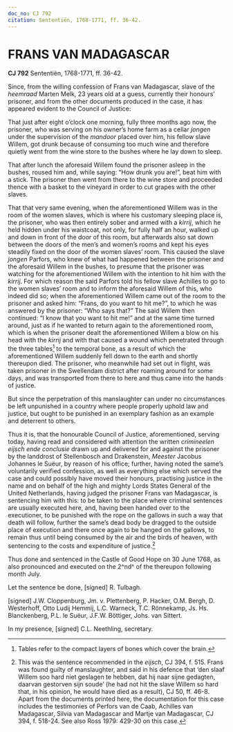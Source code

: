 ```yaml
---
doc_no: CJ 792
citation: Sententiën, 1768-1771, ff. 36-42.
---
```


# FRANS VAN MADAGASCAR

**CJ 792** Sententiën, 1768-1771, ff. 36-42.

Since, from the willing confession of Frans van Madagascar, slave of the *heemraad* Marten Melk, 23 years old at a guess, currently their honours’ prisoner, and from the other documents produced in the case, it has appeared evident to the Council of Justice:

That just after eight o’clock one morning, fully three months ago now, the prisoner, who was serving on his owner’s home farm as a cellar *jongen* under the supervision of the *mandoor* placed over him, his fellow slave Willem, got drunk because of consuming too much wine and therefore quietly went from the wine store to the bushes where he lay down to sleep.

That after lunch the aforesaid Willem found the prisoner asleep in the bushes, roused him and, while saying: “How drunk you are!”, beat him with a stick. The prisoner then went from there to the wine store and proceeded thence with a basket to the vineyard in order to cut grapes with the other slaves.

That that very same evening, when the aforementioned Willem was in the room of the women slaves, which is where his customary sleeping place is, the prisoner, who was then entirely sober and armed with a *kirrij*, which he held hidden under his waistcoat, not only, for fully half an hour, walked up and down in front of the door of this room, but afterwards also sat down between the doors of the men’s and women’s rooms and kept his eyes steadily fixed on the door of the women slaves’ room. This caused the slave *jongen* Parfors, who knew of what had happened between the prisoner and the aforesaid Willem in the bushes, to presume that the prisoner was watching for the aforementioned Willem with the intention to hit him with the *kirrij*. For which reason the said Parfors told his fellow slave Achilles to go to the women slaves’ room and to inform the aforesaid Willem of this, who indeed did so; when the aforementioned Willem came out of the room to the prisoner and asked him: “Frans, do you want to hit me?”, to which he was answered by the prisoner: “Who says that?” The said Willem then continued: “I know that you want to hit me!” and at the same time turned around, just as if he wanted to return again to the aforementioned room, which is when the prisoner dealt the aforementioned Willem a blow on his head with the *kirrij* and with that caused a wound which penetrated through the three tables[^1] to the temporal bone, as a result of which the aforementioned Willem suddenly fell down to the earth and shortly thereupon died. The prisoner, who meanwhile had set out in flight, was taken prisoner in the Swellendam district after roaming around for some days, and was transported from there to here and thus came into the hands of justice.

But since the perpetration of this manslaughter can under no circumstances be left unpunished in a country where people properly uphold law and justice, but ought to be punished in an exemplary fashion as an example and deterrent to others.

Thus it is, that the honourable Council of Justice, aforementioned, serving today, having read and considered with attention the written *crimineelen eijsch ende conclusie* drawn up and delivered for and against the prisoner by the landdrost of Stellenbosch and Drakenstein, *Meester* Jacobus Johannes le Suëur, by reason of his office; further, having noted the same’s voluntarily verified confession, as well as everything else which served the case and could possibly have moved their honours, practising justice in the name and on behalf of the high and mighty Lords States General of the United Netherlands, having judged the prisoner Frans van Madagascar, is sentencing him with this: to be taken to the place where criminal sentences are usually executed here, and, having been handed over to the executioner, to be punished with the rope on the gallows in such a way that death will follow, further the same’s dead body be dragged to the outside place of execution and there once again to be hanged on the gallows, to remain thus until being consumed by the air and the birds of heaven, with sentencing to the costs and expenditure of justice.[^2]

Thus done and sentenced in the Castle of Good Hope on 30 June 1768, as also pronounced and executed on the 2^nd^ of the thereupon following month July.

Let the sentence be done, \[signed\] R. Tulbagh.

\[signed\] J.W. Cloppenburg, Jm. v. Plettenberg, P. Hacker, O.M. Bergh, D. Westerhoff, Otto Ludij Hemmij, L.C. Warneck, T.C. Rönnekamp, Js. Hs. Blanckenberg, P.L. le Suëur, J.F.W. Böttiger, Johs. van Sittert.

In my presence, \[signed\] C.L. Neethling, secretary.

[^1]: Tables refer to the compact layers of bones which cover the brain.

[^2]: This was the sentence recommended in the *eijsch*, CJ 394, f. 515. Frans was found guilty of manslaughter, and said in his defence that ‘den slaaf Willem soo hard niet geslagen te hebben, dat hij naar sijne gedagten, daarvan gestorven sijn soude’ (he had not hit the slave Willem so hard that, in his opinion, he would have died as a result), CJ 50, ff. 46-8. Apart from the documents printed here, the documentation for this case includes the testimonies of Perfors van de Caab, Achilles van Madagascar, Silvia van Madagascar and Martje van Madagascar, CJ 394, f. 518-24. See also Ross 1979: 429-30 on this case.
